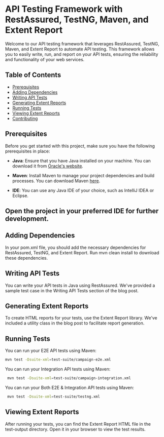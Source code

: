 # API Testing Framework with RestAssured, TestNG, Maven, and Extent Report

Welcome to our API testing framework that leverages RestAssured, TestNG, Maven, and Extent Report to automate API testing. This framework allows you to easily write, run, and report on your API tests, ensuring the reliability and functionality of your web services.

## Table of Contents
- [Prerequisites](#prerequisites)
- [Adding Dependencies](#adding-dependencies)
- [Writing API Tests](#writing-api-tests)
- [Generating Extent Reports](#generating-extent-reports)
- [Running Tests](#running-tests)
- [Viewing Extent Reports](#viewing-extent-reports)
- [Contributing](#contributing)


## Prerequisites

Before you get started with this project, make sure you have the following prerequisites in place:

- **Java**: Ensure that you have Java installed on your machine. You can download it from [Oracle's website](https://www.oracle.com/java/technologies/javase-jdk11-downloads.html).

- **Maven**: Install Maven to manage your project dependencies and build processes. You can download Maven [here](https://maven.apache.org/download.cgi).

- **IDE**: You can use any Java IDE of your choice, such as IntelliJ IDEA or Eclipse.

## Open the project in your preferred IDE for further development.

## Adding Dependencies
In your pom.xml file, you should add the necessary dependencies for RestAssured, TestNG, and Extent Report. Run mvn clean install to download these dependencies.

## Writing API Tests
You can write your API tests in Java using RestAssured. We've provided a sample test case in the Writing API Tests section of the blog post.

## Generating Extent Reports
To create HTML reports for your tests, use the Extent Report library. We've included a utility class in the blog post to facilitate report generation.

## Running Tests
You can run your E2E API tests using Maven:
```bash
mvn test -Dsuite-xml=test-suite/campaign-e2e.xml
```
You can run your Integration API tests using Maven:
```bash
 mvn test -Dsuite-xml=test-suite/campaign-integration.xml
```
You can run your Both E2E & Integration API tests using Maven:
```bash
 mvn test -Dsuite-xml=test-suite/testng.xml
```

## Viewing Extent Reports

After running your tests, you can find the Extent Report HTML file in the test-output directory. Open it in your browser to view the test results.
